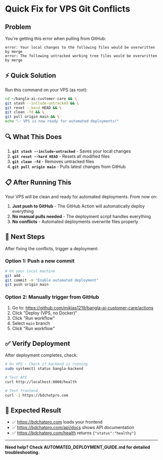 # Quick Fix for VPS Git Conflicts

## Problem
You're getting this error when pulling from GitHub:
```
error: Your local changes to the following files would be overwritten by merge
error: The following untracked working tree files would be overwritten by merge
```

## ⚡ Quick Solution

Run this command on your VPS (as root):

```bash
cd ~/bangla-ai-customer-care && \
git stash --include-untracked && \
git reset --hard HEAD && \
git clean -fd && \
git pull origin main && \
echo "✅ VPS is now ready for automated deployments!"
```

## 🔍 What This Does

1. **`git stash --include-untracked`** - Saves your local changes
2. **`git reset --hard HEAD`** - Resets all modified files
3. **`git clean -fd`** - Removes untracked files
4. **`git pull origin main`** - Pulls latest changes from GitHub

## 📋 After Running This

Your VPS will be clean and ready for automated deployments. From now on:

1. **Just push to GitHub** - The GitHub Action will automatically deploy everything
2. **No manual pulls needed** - The deployment script handles everything
3. **No conflicts** - Automated deployments overwrite files properly

## 🚀 Next Steps

After fixing the conflicts, trigger a deployment:

### Option 1: Push a new commit
```bash
# On your local machine
git add .
git commit -m "Enable automated deployment"
git push origin main
```

### Option 2: Manually trigger from GitHub
1. Go to: https://github.com/mikias1219/bangla-ai-customer-care/actions
2. Click "Deploy (VPS, no Docker)"
3. Click "Run workflow"
4. Select `main` branch
5. Click "Run workflow"

## ✅ Verify Deployment

After deployment completes, check:

```bash
# On VPS - Check if backend is running
sudo systemctl status bangla-backend

# Test API
curl http://localhost:8000/health

# Test frontend
curl -I https://bdchatpro.com
```

## 🎯 Expected Result

- ✅ https://bdchatpro.com loads your frontend
- ✅ https://bdchatpro.com/api/docs shows API documentation
- ✅ https://bdchatpro.com/health returns `{"status":"healthy"}`

---

**Need help? Check AUTOMATED_DEPLOYMENT_GUIDE.md for detailed troubleshooting.**

